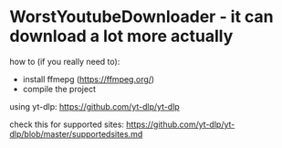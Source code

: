 # WorstYoutubeDownloader - it can download a lot more actually

how to (if you really need to):
- install ffmepg (https://ffmpeg.org/)
- compile the project

using yt-dlp: https://github.com/yt-dlp/yt-dlp

check this for supported sites: https://github.com/yt-dlp/yt-dlp/blob/master/supportedsites.md
